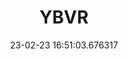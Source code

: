 ---
date: 23-02-23 16:51:03.676317
excerpt: YERBA BUENA VR EUROPE SL
header:
  teaser: assets/images/logos/partners_logos/pngs/YBVR_Logo.png
order: 7
sidebar:
- image: assets/images/logos/partners_logos/pngs/YBVR_Logo.png
  image_alt: logo
  text: TBC
  title: Role
title: YBVR
---